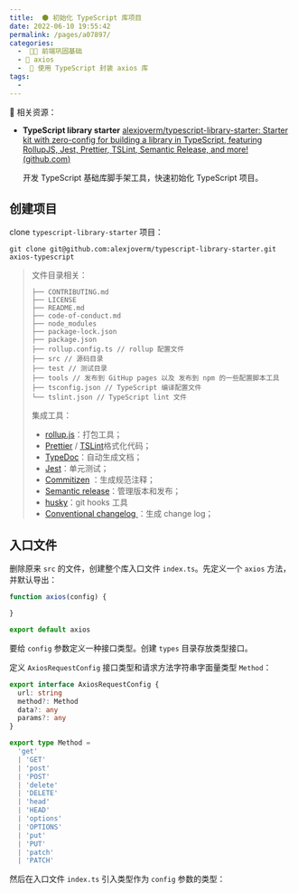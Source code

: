 ```yaml
---
title:  🌑 初始化 TypeScript 库项目
date: 2022-06-10 19:55:42
permalink: /pages/a07897/
categories:
  -  🚶🏻 前端巩固基础
  - 🚟 axios
  -  💽 使用 TypeScript 封装 axios 库
tags:
  - 
---
```

🍞 相关资源：

+ **TypeScript library starter** [alexjoverm/typescript-library-starter: Starter kit with zero-config for building a library in TypeScript, featuring RollupJS, Jest, Prettier, TSLint, Semantic Release, and more! (github.com)](https://github.com/alexjoverm/typescript-library-starter)

  开发 TypeScript 基础库脚手架工具，快速初始化 TypeScript 项目。



## 创建项目

clone `typescript-library-starter` 项目：

```shell
git clone git@github.com:alexjoverm/typescript-library-starter.git axios-typescript
```



> 文件目录相关：
>
> ```
> ├── CONTRIBUTING.md
> ├── LICENSE
> ├── README.md
> ├── code-of-conduct.md
> ├── node_modules
> ├── package-lock.json
> ├── package.json
> ├── rollup.config.ts // rollup 配置文件
> ├── src // 源码目录
> ├── test // 测试目录
> ├── tools // 发布到 GitHup pages 以及 发布到 npm 的一些配置脚本工具
> ├── tsconfig.json // TypeScript 编译配置文件
> └── tslint.json // TypeScript lint 文件
> ```
>
> 集成工具：
>
> +  [rollup.js](https://rollupjs.org/guide/en/)：打包工具；
> + [Prettier](https://github.com/prettier/prettier) /  [TSLint](https://palantir.github.io/tslint/)格式化代码；
> + [TypeDoc](https://typedoc.org/)：自动生成文档；
> + [Jest](https://jestjs.io/)：单元测试；
> + [Commitizen](https://github.com/commitizen/cz-cli) ：生成规范注释；
> + [Semantic release](https://github.com/semantic-release/semantic-release)：管理版本和发布；
> + [husky](https://github.com/typicode/husky)：git hooks 工具
> + [Conventional changelog ](https://github.com/conventional-changelog/conventional-changelog)：生成 change log；



## 入口文件

删除原来 `src` 的文件，创建整个库入口文件 `index.ts`。先定义一个 `axios` 方法，并默认导出：

```typescript
function axios(config) {

}

export default axios
```



要给 `config` 参数定义一种接口类型。创建 `types` 目录存放类型接口。

定义 `AxiosRequestConfig` 接口类型和请求方法字符串字面量类型 `Method`：

```typescript
export interface AxiosRequestConfig {
  url: string
  method?: Method
  data?: any
  params?: any
}

export type Method =
  'get'
  | 'GET'
  | 'post'
  | 'POST'
  | 'delete'
  | 'DELETE'
  | 'head'
  | 'HEAD'
  | 'options'
  | 'OPTIONS'
  | 'put'
  | 'PUT'
  | 'patch'
  | 'PATCH'
```



然后在入口文件 `index.ts` 引入类型作为 `config` 参数的类型：

